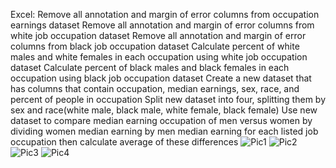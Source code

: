 Excel:
Remove all annotation and margin of error columns from occupation earnings dataset
Remove all annotation and margin of error columns from white job occupation dataset
Remove all annotation and margin of error columns from black job occupation dataset
Calculate percent of white males and white females in each occupation using white job occupation dataset
Calculate percent of black males and black females in each occupation using black job occupation dataset
Create a new dataset that has columns that contain occupation, median earnings, sex, race, and percent of people in occupation
Split new dataset into four, splitting them by sex and race(white male, black male, white female, black female)
Use new dataset to compare median earning occupation of men versus women by dividing women median earning by men median earning for each listed job occupation then calculate average of these differences
![Pic1](https://github.com/Scara98/Portfolio/assets/150705975/061c87c5-c990-4611-97ff-7d40b46593a0)
![Pic2](https://github.com/Scara98/Portfolio/assets/150705975/636936e1-2d33-441b-8e04-3714688738a7)
![Pic3](https://github.com/Scara98/Portfolio/assets/150705975/0180c013-290f-4ef9-8881-6c646c69417e)
![Pic4](https://github.com/Scara98/Portfolio/assets/150705975/8b3fd3fa-bc0e-43b5-a5e2-a3f73f4730dc)
